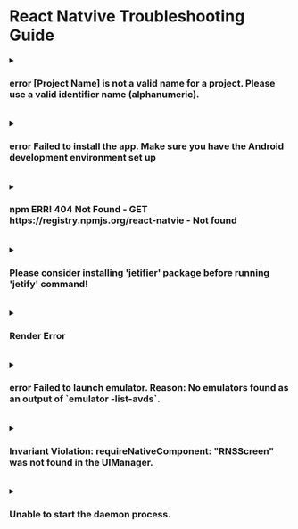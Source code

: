 # React Natvive Troubleshooting Guide

<details>
  <summary><h3>error [Project Name] is not a valid name for a project. Please use a valid identifier name (alphanumeric).</h3></summary>
  
<b>환경</b> : Windows
<br>
<b>증상</b> : React Native CLI 프로젝트 생성 시 error 발생함
<br>
<b>원인</b> : 생성하는 프로젝트 이름이 유효하지 않아 발생
<br>
<b>해결 방안</b> : 생성하는 프로젝트 이름에서 하이픈(-) 제거
<br>
<b>참고 링크 : </b> [링크](https://success206.tistory.com/149)

</details>

<br>

<details>
  <summary><h3>error  Failed to install the app. Make sure you have the Android development environment set up</h3></summary>
  
<b>환경</b> : Windows
<br>
<b>증상</b> : React Native CLI 프로젝트 빌드 시 error 발생
<br>
<b>원인</b> : 빌드 시 JDK 버전 호환성으로 추정
<br>
<b>해결 방안</b> : JDK 버전 낮춤 (20 -> 11)
<br>
<b>참고 링크 : </b> 

</details>

<br>

<details>
  <summary><h3>npm ERR! 404 Not Found - GET https://registry.npmjs.org/react-natvie - Not found</h3></summary>
  
<b>환경</b> : Windows
<br>
<b>증상</b> : React-Natvie CLI로 프로젝트를 생성하기 위해 npx react-natvie init을 했는데 에러 발생
<br>
<b>원인</b> : React App 관련 Registry에 문제가 생김
<br>
<b>해결 방안</b> : React 제거 후 재설치
<br>
<b>참고 링크 : </b> [링크](https://ninearies.tistory.com/326)

</details>

<br>

<details>
  <summary><h3>Please consider installing 'jetifier' package before running 'jetify' command!</h3></summary>
  
<b>환경</b> : Windows
<br>
<b>증상</b> : npm 빌드 시 해당 오류 발생
<br>
<b>원인</b> : npm 관련 Package가 설치되어 있지 않아 발생
<br>
<b>해결 방안</b> : npm -g install [Package Name]
<br>
<b>참고 링크 : </b> X

</details>

<br>

<details>
  <summary><h3>Render Error</h3></summary>
  
<b>환경</b> : Windows
<br>
<b>증상</b> : 코드 실행 시 Render Error Text strings muse be rendered within a <Text> component.
<br>
<b>원인</b> : JSX 컴포넌트 문법 오류로 인해 발생, 태그 뒤에 ; 또는 / 위치 오류
<br>
<b>해결 방안</b> : 문법 수정
<br>
<b>참고 링크 : </b> X

</details>

<br>

<details>
  <summary><h3>error Failed to launch emulator. Reason: No emulators found as an output of `emulator -list-avds`.</h3></summary>
  
<b>환경</b> : Windows
<br>
<b>증상</b> : npm run android로 실행 시 오류 발생
<br>
<b>원인</b> : react-native가 시작되지 않아 발생
<br>
<b>해결 방안</b> : npx react-native start 후 npm run android 실행
<br>
<b>참고 링크 : </b> [링크](https://velog.io/@seewon/React-Native-1%EC%9D%BC%EC%B0%A8)

</details>

<br>

<details>
  <summary><h3>Invariant Violation: requireNativeComponent: "RNSScreen" was not found in the UIManager.</h3></summary>
  
<b>환경</b> : Windows React Native v0.76.8 Visual Studio Code
<br>
<b>증상</b> : Bottom Navigation 코드 추가 후 실행 시 오류 발생
<br>
<b>원인</b> : React Navigation 패키지가 설치되어 있지 않아 발생
<br>
<b>해결 방안</b> : React Navigation 패키지 설치
<br>
<b>참고 링크 : </b> [링크](https://talkwithcode.tistory.com/47)

</details>

<br>

<details>
  <summary><h3>Unable to start the daemon process.</h3></summary>
  
<b>환경</b> : Windows11 / React Native v0.73.10 / Visual Studio Code
<br>
<b>증상</b> : npm run start 시 오류 발생
<br>
<b>원인</b> : JVM 메모리가 부족하여 발생
<br>
<b>해결 방안</b> : JVM 메모리 재할당
```
// android\gradle.properties

// before
org.gradle.jvmargs=-Xmx2048m -XX:MaxMetaspaceSize=512m

// after
org.gradle.jvmargs=-Xmx512m -XX:MaxMetaspaceSize=512m
```
<br>

<b>참고 링크 : </b> [링크](https://tlshenm.tistory.com/37)

</details>
